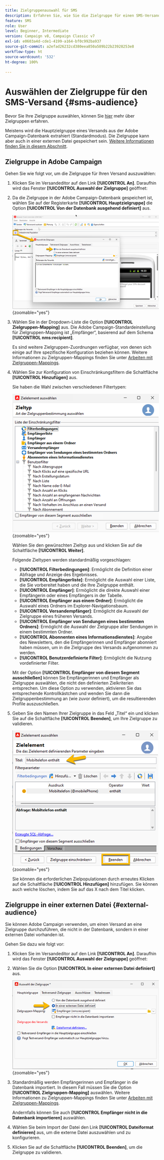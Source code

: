 ```yaml
---
title: Zielgruppenauswahl für SMS
description: Erfahren Sie, wie Sie die Zielgruppe für einen SMS-Versand einrichten.
feature: SMS
role: User
level: Beginner, Intermediate
version: Campaign v8, Campaign Classic v7
exl-id: e0603a4d-cde1-4199-a164-bf0c992ba937
source-git-commit: a2efad26232cd380eea850a589b22b23928253e8
workflow-type: ht
source-wordcount: '532'
ht-degree: 100%

---
```


# Auswählen der Zielgruppe für den SMS-Versand {#sms-audience}

Bevor Sie Ihre Zielgruppe auswählen, können Sie [hier](../../audiences/gs-audiences.md) mehr über Zielgruppen erfahren.

Meistens wird die Hauptzielgruppe eines Versands aus der Adobe Campaign-Datenbank extrahiert (Standardmodus). Die Zielgruppe kann aber auch in einer externen Datei gespeichert sein. [Weitere Informationen finden Sie in diesem Abschnitt](#external-audience).

## Zielgruppe in Adobe Campaign

Gehen Sie wie folgt vor, um die Zielgruppe für Ihren Versand auszuwählen:

1. Klicken Sie im Versandeditor auf den Link **[!UICONTROL An]**. Daraufhin wird das Fenster **[!UICONTROL Auswahl der Zielgruppe]** geöffnet:

1. Da die Zielgruppe in der Adobe Campaign-Datenbank gespeichert ist, wählen Sie auf der Registerkarte **[!UICONTROL Hauptzielgruppe]** die Option **[!UICONTROL Von der Datenbank ausgehend definiert]** aus.

   ![](assets/audience_to.png){zoomable="yes"}

1. Wählen Sie in der Dropdown-Liste die Option **[!UICONTROL Zielgruppen-Mapping]** aus. Die Adobe Campaign-Standardeinstellung für Zielgruppen-Mapping ist „Empfänger“, basierend auf dem Schema **[!UICONTROL nms:recipient]**.

   Es sind weitere Zielgruppen-Zuordnungen verfügbar, von denen sich einige auf Ihre spezifische Konfiguration beziehen können. Weitere Informationen zu Zielgruppen-Mappings finden Sie unter [Arbeiten mit Zielgruppen-Mappings](../../audiences/target-mappings.md).

1. Wählen Sie zur Konfiguration von Einschränkungsfiltern die Schaltfläche **[!UICONTROL Hinzufügen]** aus.

   Sie haben die Wahl zwischen verschiedenen Filtertypen:

   ![](assets/audience_filters.png){zoomable="yes"}

   Wählen Sie den gewünschten Zieltyp aus und klicken Sie auf die Schaltfläche **[!UICONTROL Weiter]**.

   Folgende Zieltypen werden standardmäßig vorgeschlagen:

   * **[!UICONTROL Filterbedingungen]**: Ermöglicht die Definition einer Abfrage und Anzeige des Ergebnisses.
   * **[!UICONTROL Empfängerliste]**: Ermöglicht die Auswahl einer Liste, die Sie vorbereitet haben und die Ihre Zielgruppe enthält.
   * **[!UICONTROL Empfänger]**: Ermöglicht die direkte Auswahl einer Empfängerin oder eines Empfängers in der Tabelle.
   * **[!UICONTROL Empfänger aus einem Ordner]**: Ermöglicht die Auswahl eines Ordners im Explorer-Navigationsbaum.
   * **[!UICONTROL Versandempfänger]**: Ermöglicht die Auswahl der Zielgruppe eines früheren Versands.
   * **[!UICONTROL Empfänger von Sendungen eines bestimmten Ordners]**: Ermöglicht die Auswahl der Zielgruppe aller Sendungen in einem bestimmten Ordner.
   * **[!UICONTROL Abonnenten eines Informationsdienstes]**: Angabe des Newsletters, den die Empfängerinnen und Empfänger abonniert haben müssen, um in die Zielgruppe des Versands aufgenommen zu werden.
   * **[!UICONTROL Benutzerdefinierte Filter]**: Ermöglicht die Nutzung vordefinierter Filter.

   Mit der Option **[!UICONTROL Empfänger von diesem Segment ausschließen]** können Sie Empfängerinnen und Empfänger als Zielgruppe auswählen, die nicht den definierten Zielkriterien entsprechen. Um diese Option zu verwenden, aktivieren Sie das entsprechende Kontrollkästchen und wenden Sie dann die Zielgruppenbestimmung an (wie zuvor definiert), um die resultierenden Profile auszuschließen.

1. Geben Sie den Namen Ihrer Zielgruppe in das Feld „Titel“ ein und klicken Sie auf die Schaltfläche **[!UICONTROL Beenden]**, um Ihre Zielgruppe zu validieren.

   ![](assets/audience_finish.png){zoomable="yes"}

   Sie können die erforderlichen Zielpopulationen durch erneutes Klicken auf die Schaltfläche **[!UICONTROL Hinzufügen]** hinzufügen. Sie können auch welche löschen, indem Sie auf das X nach dem Titel klicken.

## Zielgruppe in einer externen Datei {#external-audience}

Sie können Adobe Campaign verwenden, um einen Versand an eine Zielgruppe durchzuführen, die nicht in der Datenbank, sondern in einer externen Datei vorhanden ist.

Gehen Sie dazu wie folgt vor:

1. Klicken Sie im Versandeditor auf den Link **[!UICONTROL An]**. Daraufhin wird das Fenster **[!UICONTROL Auswahl der Zielgruppe]** geöffnet:

1. Wählen Sie die Option **[!UICONTROL In einer externen Datei definiert]** aus.

   ![](assets/audience_externalfile.png){zoomable="yes"}

1. Standardmäßig werden Empfängerinnen und Empfänger in die Datenbank importiert. In diesem Fall müssen Sie die Option **[!UICONTROL Zielgruppen-Mapping]** auswählen. Weitere Informationen zu Zielgruppen-Mappings finden Sie unter [Arbeiten mit Zielgruppen-Mappings](../../audiences/target-mappings.md).

   Andernfalls können Sie auch **[!UICONTROL Empfänger nicht in die Datenbank importieren]** auswählen.

1. Wählen Sie beim Import der Datei den Link **[!UICONTROL Dateiformat definieren]** aus, um die externe Datei auszuwählen und zu konfigurieren.

1. Klicken Sie auf die Schaltfläche **[!UICONTROL Beenden]**, um die Zielgruppe zu validieren.
